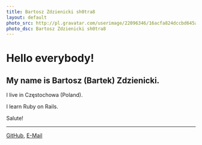 ```yaml
---
title: Bartosz Zdzienicki sh0tra8  
layout: default
photo_src: http://pl.gravatar.com/userimage/22096346/16acfa824dccbd645a2c5f6db7ddae84.jpg?r=PG
photo_dsc: Bartosz Zdzienicki sh0tra8
---
```


# Hello everybody!

## My name is Bartosz (Bartek) Zdzienicki.

I live in Częstochowa (Poland).

I learn Ruby on Rails.

Salute!

<hr>

[GitHub](http://github.com/sh0tra8),
[E-Mail](mailto:sh0tr8@gmail.com)

